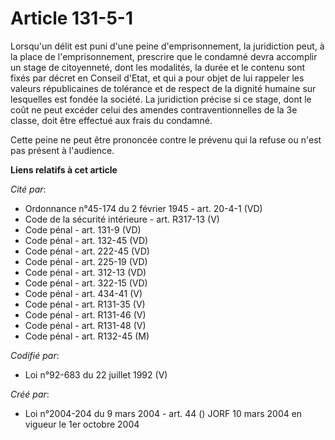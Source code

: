 # Article 131-5-1

Lorsqu'un délit est puni d'une peine d'emprisonnement, la juridiction peut, à la place de l'emprisonnement, prescrire que le
condamné devra accomplir un stage de citoyenneté, dont les modalités, la durée et le contenu sont fixés par décret en Conseil
d'Etat, et qui a pour objet de lui rappeler les valeurs républicaines de tolérance et de respect de la dignité humaine sur
lesquelles est fondée la société. La juridiction précise si ce stage, dont le coût ne peut excéder celui des amendes
contraventionnelles de la 3e classe, doit être effectué aux frais du condamné.

Cette peine ne peut être prononcée contre le prévenu qui la refuse ou n'est pas présent à l'audience.

**Liens relatifs à cet article**

_Cité par_:

  - Ordonnance n°45-174 du 2 février 1945 - art. 20-4-1 (VD)
  - Code de la sécurité intérieure - art. R317-13 (V)
  - Code pénal - art. 131-9 (VD)
  - Code pénal - art. 132-45 (VD)
  - Code pénal - art. 222-45 (VD)
  - Code pénal - art. 225-19 (VD)
  - Code pénal - art. 312-13 (VD)
  - Code pénal - art. 322-15 (VD)
  - Code pénal - art. 434-41 (V)
  - Code pénal - art. R131-35 (V)
  - Code pénal - art. R131-46 (V)
  - Code pénal - art. R131-48 (V)
  - Code pénal - art. R132-45 (M)

_Codifié par_:

  - Loi n°92-683 du 22 juillet 1992 (V)

_Créé par_:

  - Loi n°2004-204 du 9 mars 2004 - art. 44 () JORF 10 mars 2004 en vigueur le 1er octobre 2004
